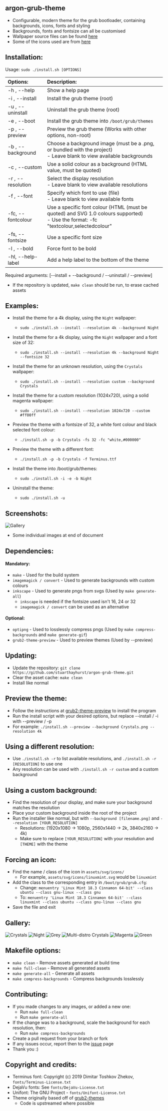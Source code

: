 ## argon-grub-theme
 - Configurable, modern theme for the grub bootloader, containing backgrounds, icons, fonts and styling
 - Backgrounds, fonts and fontsize can all be customised
 - Wallpaper source files can be found [here](https://github.com/stuarthayhurst/argon-wallpapers)
 - Some of the icons used are from [here](https://github.com/vinceliuice/grub2-themes)

## Installation:

Usage:  `sudo ./install.sh [OPTIONS]`

|  Options:         | Description: |
|:------------------|:-------------|
| -h , --help       | Show a help page |
| -i , --install    | Install the grub theme (root) |
| -u , --uninstall  | Uninstall the grub theme (root) |
| -e , --boot       | Install the grub theme into `/boot/grub/themes` |
| -p , --preview    | Preview the grub theme (Works with other options, non-root) |
| -b , --background | Choose a background image (must be a .png, or bundled with the project) <br> - Leave blank to view available backgrounds|
| -c , --custom     | Use a solid colour as a background (HTML value, must be quoted)
| -r , --resolution | Select the display resolution <br> - Leave blank to view available resolutions |
| -f , --font       | Specify which font to use (file) <br> - Leave blank to view available fonts |
| -fc, --fontcolour | Use a specific font colour (HTML (must be quoted) and SVG 1.0 colours supported) <br> - Use the format: -fc "textcolour,selectedcolour" |
| -fs, --fontsize   | Use a specific font size |
| -l , --bold       | Force font to be bold |
| -hl, --help-label | Add a help label to the bottom of the theme |

Required arguments: [--install + --background / --uninstall / --preview]
 - If the repository is updated, `make clean` should be run, to erase cached assets

## Examples:
 - Install the theme for a 4k display, using the `Night` wallpaper:
   - `sudo ./install.sh --install --resolution 4k --background Night`

 - Install the theme for a 4k display, using the `Night` wallpaper and a font size of 32:
   - `sudo ./install.sh --install --resolution 4k --background Night --fontsize 32`

 - Install the theme for an unknown resolution, using the `Crystals` wallpaper:
   - `sudo ./install.sh --install --resolution custom --background Crystals`

 - Install the theme for a custom resolution (1024x720), using a solid magenta wallpaper:
   - `sudo ./install.sh --install --resolution 1024x720 --custom #ff00ff`

 - Preview the theme with a fontsize of 32, a white font colour and black selected font colour:
   - `./install.sh -p -b Crystals -fs 32 -fc "white,#000000"`

 - Preview the theme with a different font:
   - `./install.sh -p -b Crystals -f Terminus.ttf`

 - Install the theme into /boot/grub/themes:
   - `sudo ./install.sh -i -e -b Night`

 - Uninstall the theme:
   - `sudo ./install.sh -u`

## Screenshots:
![Gallery](docs/Gallery.gif)
 - Some individual images at end of document

## Dependencies:
  #### Mandatory:
 - `make` - Used for the build system
 - `imagemagick / convert` - Used to generate backgrounds with custom colours
 - `inkscape` - Used to generate pngs from svgs (Used by `make generate-all`)
   - `inkscape` is needed if the fontsize used isn't 16, 24 or 32
   - `imagemagick / convert` can be used as an alternative
  #### Optional:
 - `optipng` - Used to losslessly compress pngs (Used by `make compress-backgrounds` and `make generate-gif`)
 - `grub2-theme-preview` - Used to preview themes (Used by --preview)

## Updating:
 - Update the repository: `git clone https://github.com/stuarthayhurst/argon-grub-theme.git`
 - Clear the asset cache: `make clean`
 - Install like normal

## Preview the theme:
 - Follow the instructions at [grub2-theme-preview](https://github.com/hartwork/grub2-theme-preview) to install the program
 - Run the install script with your desired options, but replace --install / -i with --preview / -p
 - For example: `./install.sh --preview --background Crystals.png --resolution 4k`

## Using a different resolution:
 - Use `./install.sh -r` to list available resolutions, and `./install.sh -r [RESOLUTION]` to use one
 - Any resolution can be used with `./install.sh -r custom` and a custom background

## Using a custom background:
 - Find the resolution of your display, and make sure your background matches the resolution
 - Place your custom background inside the root of the project
 - Run the installer like normal, but with `--background [filename.png]` and `--resolution [YOUR_RESOLUTION]`
   - Resolutions: (1920x1080 -> 1080p, 2560x1440 -> 2k, 3840x2160 -> 4k)
   - Make sure to replace `[YOUR_RESOLUTION]` with your resolution and `[THEME]` with the theme

## Forcing an icon:
 - Find the name / class of the icon in `assets/svg/icons/`
   - For example, `assets/svg/icons/linuxmint.svg` would be `linuxmint`
 - Add the class to the corresponding entry in `/boot/grub/grub.cfg`:
   - Change: `menuentry 'Linux Mint 18.3 Cinnamon 64-bit' --class ubuntu --class gnu-linux --class gnu`
   - To: `menuentry 'Linux Mint 18.3 Cinnamon 64-bit' --class linuxmint --class ubuntu --class gnu-linux --class gnu`
 - Save the file and exit

## Gallery:
![Crystals](docs/1-Crystals.png)
![Night](docs/1-Night.png)
![Grey](docs/1-Grey.png)
![Multi-distro Crystals](docs/2-Crystals.png)
![Magenta](docs/Magenta.png)
![Green](docs/Green.png)

## Makefile options:
 - `make clean` - Remove assets generated at build time
 - `make full-clean` - Remove all generated assets
 - `make generate-all` - Generate all assets
 - `make compress-backgrounds` - Compress backgrounds losslessly

## Contributing:
 - If you made changes to any images, or added a new one:
   - Run `make full-clean`
   - Run `make generate-all`
 - If the change was to a background, scale the background for each resolution, then:
   - Run `make compress-backgrounds`
 - Create a pull request from your branch or fork
 - If any issues occur, report then to the [issue](https://github.com/stuarthayhurst/argon-grub-theme/issues) page
 - Thank you :)

## Copyright and credits:
 - Terminus font: Copyright (c) 2019 Dimitar Toshkov Zhekov, `fonts/Terminus-License.txt`
 - DejaVu fonts: See `fonts/DejaVu-License.txt`
 - Unifont: The GNU Project - `fonts/Unifont-License.txt`
 - Theme originally based off of [grub2-themes](https://github.com/vinceliuice/grub2-themes)
   - Code is upstreamed where possible
